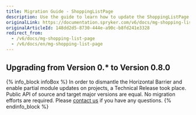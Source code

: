 ```yaml
---
title: Migration Guide - ShoppingListPage
description: Use the guide to learn how to update the ShoppingListPage module to a newer version.
originalLink: https://documentation.spryker.com/v6/docs/mg-shopping-list-page
originalArticleId: 148dd2d5-8730-444e-a90c-b8fd241e3328
redirect_from:
  - /v6/docs/mg-shopping-list-page
  - /v6/docs/en/mg-shopping-list-page
---
```


## Upgrading from Version 0.* to Version 0.8.0
{% info_block infoBox %}
In order to dismantle the Horizontal Barrier and enable partial module updates on projects, a Technical Release took place. Public API of source and target major versions are equal. No migration efforts are required. Please [contact us](https://spryker.com/en/support/) if you have any questions.
{% endinfo_block %}


